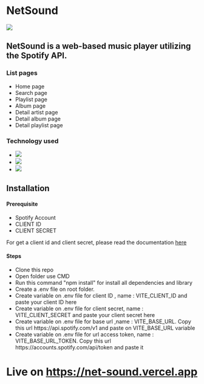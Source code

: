 # NetSound

<img src="https://github.com/DanarCahyadi12/NetSound/assets/110749286/7d176f7d-9f43-4ffd-9800-d4a5ab747290">
<h2>NetSound is a web-based music player utilizing the Spotify API.</h2>
<h3>List pages </h3>
<ul>
  <li>Home page</li>
  <li>Search page</li>
  <li>Playlist page</li>
  <li>Album page</li>
  <li>Detail artist page</li>
  <li>Detail album page</li>
  <li>Detail playlist page</li>
</ul>

<h3>
  Technology used
</h3>

<ul>
  <li>
   <img src="https://img.shields.io/badge/react-%2320232a.svg?style=for-the-badge&logo=react&logoColor=%2361DAFB">
  </li>
  <li>
   <img src="https://img.shields.io/badge/vite-%23646CFF.svg?style=for-the-badge&logo=vite&logoColor=white">
  </li>
  <li>
    <img src="https://img.shields.io/badge/chakra-%234ED1C5.svg?style=for-the-badge&logo=chakraui&logoColor=white">
  </li>
</ul>

<h2>Installation</h2>

<h4>Prerequisite</h4>
<ul>
  <li>Spotify Account</li>
  <li>CLIENT ID</li>
  <li>CLIENT SECRET</li>
</ul>
<p>For get a client id and client secret, please read the documentation <a href="https://developer.spotify.com/documentation/web-api/tutorials/getting-started">here</a></p>

<h4>Steps</h4>
<ul>
  <li>Clone this repo</li>
  <li>Open folder use CMD</li>
  <li>Run this command "npm install" for install all dependencies and library</li>
  <li>Create a .env file on root folder.</li>
  <li>Create variable on .env file for client ID , name  : VITE_CLIENT_ID and paste your client ID here</li>
  <li>Create variable on .env file for client secret,  name  : VITE_CLIENT_SECRET and paste your client secret here</li>
  <li>Create variable on .env file for base url ,name  : VITE_BASE_URL. Copy this  url https://api.spotify.com/v1 and paste on VITE_BASE_URL variable</li>
  <li>Create variable on .env file for url access token, name : 
VITE_BASE_URL_TOKEN. Copy this url https://accounts.spotify.com/api/token and paste it</li>
</ul>

<h1>Live on <a href="https://net-sound.vercel.app">https://net-sound.vercel.app</a></h1>


